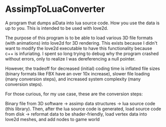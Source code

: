 # AssimpToLuaConverter
A program that dumps aiData into lua source code. How you use the data is up to you.
This is intended to be used with love2d.

The purpose of this program is to be able to load various 3D file formats (with animations) into love2d for 3D rendering.
This exists because I didn't want to modify the love2d executable to have this functionality because c++ is infuriating.
I spent so long trying to debug why the program crashed without errors, only to realize I was dereferencing a null pointer.

However, the tradeoff for decreased (initial) coding time is inflated file sizes (binary formats like FBX have an over 10x increase),
slower file loading (many conversion steps), and increased system complexity (many conversion steps).

For those curious, for my use case, these are the conversion steps:

Binary file from 3D software -> assimp data structures -> lua source code (this library).
Then, after the lua source code is generated,
load source code from disk -> 
reformat data to be shader-friendly, load vertex data into love2d meshes, and add nodes to game world
